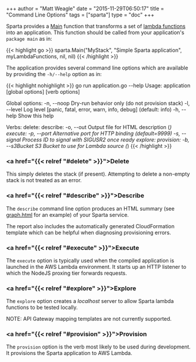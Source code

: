 +++
author = "Matt Weagle"
date = "2015-11-29T06:50:17"
title = "Command Line Options"
tags = ["sparta"]
type = "doc"
+++

Sparta provides a [Main](https://godoc.org/github.com/mweagle/Sparta#Main) function that transforms a set of [lambda functions](https://godoc.org/github.com/mweagle/Sparta#LambdaAWSInfo) into an application.  This function should be called from your application's `package main` as in:


{{< highlight go >}}
sparta.Main("MyStack",
  "Simple Sparta application",
  myLambdaFunctions,
  nil,
  nil)
{{< /highlight >}}


The application provides several command line options which are available by providing the `-h/--help` option as in:

{{< highlight nohighlight >}}
go run application.go --help
Usage: application [global options] <verb> [verb options]

Global options:
        -n, --noop     Dry-run behavior only (do not provision stack)
        -l, --level    Log level [panic, fatal, error, warn, info, debug] (default: info)
        -h, --help     Show this help

Verbs:
    delete:
    describe:
        -o, --out      Output file for HTML description (*)
    execute:
        -p, --port     Alternative port for HTTP binding (default=9999)
        -s, --signal   Process ID to signal with SIGUSR2 once ready
    explore:
    provision:
        -b, --s3Bucket S3 Bucket to use for Lambda source (*)
{{< /highlight >}}


### <a href="{{< relref "#delete" >}}">Delete</a>

This simply deletes the stack (if present). Attempting to delete a non-empty stack is not treated as an error.

### <a href="{{< relref "#describe" >}}">Describe</a>

The `describe` command line option produces an HTML summary (see [graph.html](/images/overview/graph.html) for an example) of your Sparta service.  

The report also includes the automatically generated CloudFormation template which can be helpful when diagnosing provisioning errors.

### <a href="{{< relref "#execute" >}}">Execute</a>

The `execute` option is typically used when the compiled application is launched in the AWS Lambda environment.  It starts up an HTTP listener to which the NodeJS proxing tier forwards requests.

### <a href="{{< relref "#explore" >}}">Explore</a>

The `explore` option creates a _localhost_ server to allow Sparta lambda functions to be tested locally.  

NOTE: API Gateway mapping templates are not currently supported.

### <a href="{{< relref "#provision" >}}">Provision</a>

The `provision` option is the verb most likely to be used during development.  It provisions the Sparta application to AWS Lambda.
